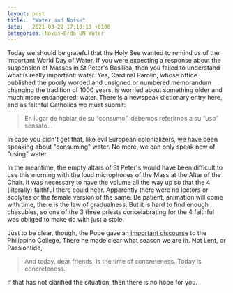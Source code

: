 ```yaml
---
layout: post
title:  "Water and Noise"
date:   2021-03-22 17:10:13 +0100
categories: Novus-Ordo UN Water
---
```


Today we should be grateful that the Holy See wanted to remind us of the important World Day of Water. If you were expecting a response about the suspension of Masses in St Peter's Basilica, then you failed to understand 
what is really important: water. Yes, Cardinal Parolin, whose office published the poorly worded and unsigned or numbered memorandum changing the tradition of 1000 years, is worried about something older and much more endangered: water. There is a newspeak dictionary entry here, and as faithful Catholics we must submit: 

>En lugar de hablar de su “consumo”, debemos referirnos a su “uso” sensato...

In case you didn't get that, like evil European colonializers, we have been speaking about "consuming" water.  No more, we can only speak now of "using" water.

In the meantime, the empty altars of St Peter's would have been difficult to use this morning with the loud microphones of the Mass at the Altar of the Chair.  It was necessary to have the volume all the way up so that the 4 (literally) faithful there could hear.  Apparently there were no lectors or acolytes or the female version of the same. Be patient, animation will come with time, there is the law of gradualness. But it is hard to find enough chasubles, so one of the 3 three priests concelabrating for the 4 faithful was obliged to make do with just a stole.

Just to be clear, though, the Pope gave an [important discourse](http://bit.ly/2Pf0Wnu) to the Philippino College.  There he made clear what season we are in.  Not Lent, or Passiontide,

>And today, dear friends, is the time of concreteness.  Today is concreteness.

If that has not clarified the situation, then there is no hope for you.


